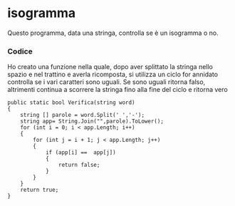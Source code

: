 # isogramma
Questo programma, data una stringa, controlla se è un isogramma o no. 
### Codice

Ho creato una funzione nella quale, dopo aver splittato la stringa nello spazio e nel trattino e averla ricomposta, si utilizza un ciclo for annidato controlla se i vari caratteri sono uguali. Se sono uguali ritorna falso, altrimenti continua a scorrere la stringa fino alla fine del ciclo e ritorna vero 
```
public static bool Verifica(string word)
{
    string [] parole = word.Split(' ','-');
    string app= String.Join("",parole).ToLower();
    for (int i = 0; i < app.Length; i++)
    {
        for (int j = i + 1; j < app.Length; j++)
        {
            if (app[i] ==  app[j])
            {
                return false;
            }  
        }
    }
    return true;
}
```
